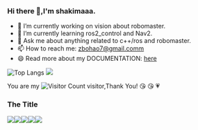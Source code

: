 ### Hi there 👋,I'm shakimaaa.

- 🔭 I’m currently working on vision about robomaster.
- 🌱 I’m currently learning ros2_control and Nav2.
- 💬 Ask me about anything related to c++/ros and robomaster.
- 📫 How to reach me: zbohao7@gmail.comm
- 😄 Read more about my DOCUMENTATION: [here](https://imca-vision-web.readthedocs.io/)

![Top Langs](https://github-readme-stats.vercel.app/api/top-langs/?username=shakimaaa&layout=compact&theme=tokyonight)
![](https://github-readme-stats.vercel.app/api?username=shakimaaa&show_icons=true&theme=transparent)    

You are my ![Visitor Count](https://profile-counter.glitch.me/shakimaaa/count.svg) visitor,Thank You! :kissing_heart: :kissing_heart: :heartpulse:

### The Title

![](https://img.shields.io/badge/Linux-FCC624?style=for-the-badge&logo=linux&logoColor=black)![](https://img.shields.io/badge/Python-3776AB?style=for-the-badge&logo=python&logoColor=white)![](https://img.shields.io/badge/C%2B%2B-00599C?style=for-the-badge&logo=c%2B%2B&logoColor=white)![](https://img.shields.io/badge/Gmail-D14836?style=for-the-badge&logo=gmail&logoColor=white)![](https://img.shields.io/badge/GitHub-100000?style=for-the-badge&logo=github&logoColor=white)



<!---
shakimaaa/shakimaaa is a ✨ special ✨ repository because its `README.md` (this file) appears on your GitHub profile.
You can click the Preview link to take a look at your changes.
--->
